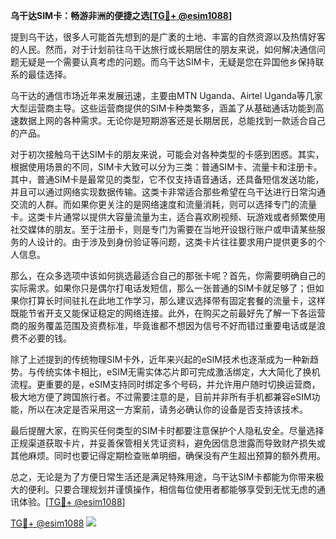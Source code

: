 **乌干达SIM卡：畅游非洲的便捷之选[[TG💪+ @esim1088](https://t.me/s/esim1088)]**

提到乌干达，很多人可能首先想到的是广袤的土地、丰富的自然资源以及热情好客的人民。然而，对于计划前往乌干达旅行或长期居住的朋友来说，如何解决通信问题无疑是一个需要认真考虑的问题。而乌干达SIM卡，无疑是您在异国他乡保持联系的最佳选择。

乌干达的通信市场近年来发展迅速，主要由MTN Uganda、Airtel Uganda等几家大型运营商主导。这些运营商提供的SIM卡种类繁多，涵盖了从基础通话功能到高速数据上网的各种需求。无论你是短期游客还是长期居民，总能找到一款适合自己的产品。

对于初次接触乌干达SIM卡的朋友来说，可能会对各种类型的卡感到困惑。其实，根据使用场景的不同，SIM卡大致可以分为三类：普通SIM卡、流量卡和注册卡。其中，普通SIM卡是最常见的类型，它不仅支持语音通话，还具备短信发送功能，并且可以通过网络实现数据传输。这类卡非常适合那些希望在乌干达进行日常沟通交流的人群。而如果你更关注的是网络速度和流量消耗，则可以选择专门的流量卡。这类卡片通常以提供大容量流量为主，适合喜欢刷视频、玩游戏或者频繁使用社交媒体的朋友。至于注册卡，则是专门为需要在当地开设银行账户或申请某些服务的人设计的。由于涉及到身份验证等问题，这类卡片往往要求用户提供更多的个人信息。

那么，在众多选项中该如何挑选最适合自己的那张卡呢？首先，你需要明确自己的实际需求。如果你只是偶尔打电话发短信，那么一张普通的SIM卡就足够了；但如果你打算长时间驻扎在此地工作学习，那么建议选择带有固定套餐的流量卡，这样既能节省开支又能保证稳定的网络连接。此外，在购买之前最好先了解一下各运营商的服务覆盖范围及资费标准，毕竟谁都不想因为信号不好而错过重要电话或是浪费不必要的钱。

除了上述提到的传统物理SIM卡外，近年来兴起的eSIM技术也逐渐成为一种新趋势。与传统实体卡相比，eSIM无需实体芯片即可完成激活绑定，大大简化了换机流程。更重要的是，eSIM支持同时绑定多个号码，并允许用户随时切换运营商，极大地方便了跨国旅行者。不过需要注意的是，目前并非所有手机都兼容eSIM功能，所以在决定是否采用这一方案前，请务必确认你的设备是否支持该技术。

最后提醒大家，在购买任何类型的SIM卡时都要注意保护个人隐私安全。尽量选择正规渠道获取卡片，并妥善保管相关凭证资料，避免因信息泄露而导致财产损失或其他麻烦。同时也要记得定期检查账单明细，确保没有产生超出预算的额外费用。

总之，无论是为了方便日常生活还是满足特殊用途，乌干达SIM卡都能为你带来极大的便利。只要合理规划并谨慎操作，相信每位使用者都能够享受到无忧无虑的通讯体验。[[TG💪+ @esim1088](https://t.me/s/esim1088)]

[TG💪+ @esim1088](https://t.me/s/esim1088) ![](https://i.postimg.cc/4NQfJmqS/Snipaste-2025-05-13-00-14-12.png)
